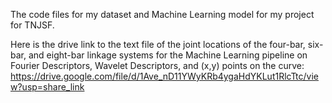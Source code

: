 The code files for my dataset and Machine Learning model for my project for TNJSF.

Here is the drive link to the text file of the joint locations of the four-bar, six-bar, and eight-bar linkage systems for the Machine Learning pipeline on Fourier Descriptors, Wavelet Descriptors, and (x,y) points on the curve: https://drive.google.com/file/d/1Ave_nD11YWyKRb4ygaHdYKLut1RlcTtc/view?usp=share_link

